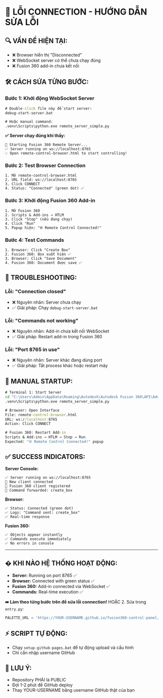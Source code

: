 # 🚨 LỖI CONNECTION - HƯỚNG DẪN SỬA LỖI

## 🔍 **VẤN ĐỀ HIỆN TẠI:**
- ❌ Browser hiển thị "Disconnected" 
- ❌ WebSocket server có thể chưa chạy đúng
- ❌ Fusion 360 add-in chưa kết nối

## 🛠️ **CÁCH SỬA TỪNG BƯỚC:**

### **Bước 1: Khởi động WebSocket Server**
```cmd
# Double-click file này để start server:
debug-start-server.bat

# Hoặc manual command:
.venv\Scripts\python.exe remote_server_simple.py
```

**✅ Server chạy đúng khi thấy:**
```
🚀 Starting Fusion 360 Remote Server...
✅ Server running on ws://localhost:8765
💡 Open remote-control-browser.html to start controlling!
```

### **Bước 2: Test Browser Connection**
```
1. Mở remote-control-browser.html
2. URL field: ws://localhost:8765
3. Click CONNECT
4. Status: "Connected" (green dot) ✅
```

### **Bước 3: Khởi động Fusion 360 Add-in**
```
1. Mở Fusion 360
2. Scripts & Add-ins → HTLM
3. Click "Stop" (nếu đang chạy)
4. Click "Run"
5. Popup hiện: "🌐 Remote Control Connected!"
```

### **Bước 4: Test Commands**
```
1. Browser: Click "Create Box"
2. Fusion 360: Box xuất hiện ✅
3. Browser: Click "Save Document"
4. Fusion 360: Document được save ✅
```

## 🐛 **TROUBLESHOOTING:**

### **Lỗi: "Connection closed"**
- ❌ Nguyên nhân: Server chưa chạy
- ✅ Giải pháp: Chạy `debug-start-server.bat`

### **Lỗi: "Commands not working"**
- ❌ Nguyên nhân: Add-in chưa kết nối WebSocket
- ✅ Giải pháp: Restart add-in trong Fusion 360

### **Lỗi: "Port 8765 in use"**
- ❌ Nguyên nhân: Server khác đang dùng port
- ✅ Giải pháp: Tắt process khác hoặc restart máy

## 🎯 **MANUAL STARTUP:**

```cmd
# Terminal 1: Start Server
cd "C:\Users\Admin\AppData\Roaming\Autodesk\Autodesk Fusion 360\API\AddIns\HTLM"
.venv\Scripts\python.exe remote_server_simple.py

# Browser: Open Interface
File: remote-control-browser.html
URL: ws://localhost:8765
Action: Click CONNECT

# Fusion 360: Restart Add-in
Scripts & Add-ins → HTLM → Stop → Run
Expected: "🌐 Remote Control Connected!" popup
```

## ✅ **SUCCESS INDICATORS:**

**Server Console:**
```
✅ Server running on ws://localhost:8765
📱 New client connected
🎯 Fusion 360 client registered  
🚀 Command forwarded: create_box
```

**Browser:**
```
✅ Status: Connected (green dot)
✅ Logs: "Command sent: create_box"
✅ Real-time response
```

**Fusion 360:**
```
✅ Objects appear instantly
✅ Commands execute immediately
✅ No errors in console
```

---

## � **KHI NÀO HỆ THỐNG HOẠT ĐỘNG:**
- **Server:** Running on port 8765 ✅
- **Browser:** Connected with green status ✅  
- **Fusion 360:** Add-in connected via WebSocket ✅
- **Commands:** Real-time execution ✅

**➡️ Làm theo từng bước trên để sửa lỗi connection!**
   HOẶC
2. Sửa trong `entry.py`:
   ```python
   PALETTE_URL = 'https://YOUR-USERNAME.github.io/fusion360-control-panel/online-index.html'
   ```

## ⚡ SCRIPT TỰ ĐỘNG:
- Chạy `setup-github-pages.bat` để tự động upload và cấu hình
- Chỉ cần nhập username GitHub

## 🚨 LƯU Ý:
- Repository PHẢI là PUBLIC
- Đợi 1-2 phút để GitHub deploy
- Thay YOUR-USERNAME bằng username GitHub thật của bạn

